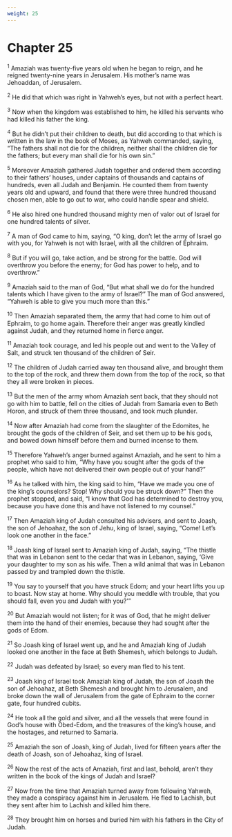```yaml
---
weight: 25
---
```


# Chapter 25

<sup>1</sup> Amaziah was twenty-five years old when he began to reign, and he reigned twenty-nine years in Jerusalem. His mother’s name was Jehoaddan, of Jerusalem. 

<sup>2</sup> He did that which was right in Yahweh’s eyes, but not with a perfect heart. 

<sup>3</sup> Now when the kingdom was established to him, he killed his servants who had killed his father the king. 

<sup>4</sup> But he didn’t put their children to death, but did according to that which is written in the law in the book of Moses, as Yahweh commanded, saying, “The fathers shall not die for the children, neither shall the children die for the fathers; but every man shall die for his own sin.” 

<sup>5</sup> Moreover Amaziah gathered Judah together and ordered them according to their fathers’ houses, under captains of thousands and captains of hundreds, even all Judah and Benjamin. He counted them from twenty years old and upward, and found that there were three hundred thousand chosen men, able to go out to war, who could handle spear and shield. 

<sup>6</sup> He also hired one hundred thousand mighty men of valor out of Israel for one hundred talents of silver. 

<sup>7</sup> A man of God came to him, saying, “O king, don’t let the army of Israel go with you, for Yahweh is not with Israel, with all the children of Ephraim. 

<sup>8</sup> But if you will go, take action, and be strong for the battle. God will overthrow you before the enemy; for God has power to help, and to overthrow.” 

<sup>9</sup> Amaziah said to the man of God, “But what shall we do for the hundred talents which I have given to the army of Israel?” The man of God answered, “Yahweh is able to give you much more than this.” 

<sup>10</sup> Then Amaziah separated them, the army that had come to him out of Ephraim, to go home again. Therefore their anger was greatly kindled against Judah, and they returned home in fierce anger. 

<sup>11</sup> Amaziah took courage, and led his people out and went to the Valley of Salt, and struck ten thousand of the children of Seir. 

<sup>12</sup> The children of Judah carried away ten thousand alive, and brought them to the top of the rock, and threw them down from the top of the rock, so that they all were broken in pieces. 

<sup>13</sup> But the men of the army whom Amaziah sent back, that they should not go with him to battle, fell on the cities of Judah from Samaria even to Beth Horon, and struck of them three thousand, and took much plunder. 

<sup>14</sup> Now after Amaziah had come from the slaughter of the Edomites, he brought the gods of the children of Seir, and set them up to be his gods, and bowed down himself before them and burned incense to them. 

<sup>15</sup> Therefore Yahweh’s anger burned against Amaziah, and he sent to him a prophet who said to him, “Why have you sought after the gods of the people, which have not delivered their own people out of your hand?” 

<sup>16</sup> As he talked with him, the king said to him, “Have we made you one of the king’s counselors? Stop! Why should you be struck down?” Then the prophet stopped, and said, “I know that God has determined to destroy you, because you have done this and have not listened to my counsel.” 

<sup>17</sup> Then Amaziah king of Judah consulted his advisers, and sent to Joash, the son of Jehoahaz, the son of Jehu, king of Israel, saying, “Come! Let’s look one another in the face.” 

<sup>18</sup> Joash king of Israel sent to Amaziah king of Judah, saying, “The thistle that was in Lebanon sent to the cedar that was in Lebanon, saying, ‘Give your daughter to my son as his wife. Then a wild animal that was in Lebanon passed by and trampled down the thistle. 

<sup>19</sup> You say to yourself that you have struck Edom; and your heart lifts you up to boast. Now stay at home. Why should you meddle with trouble, that you should fall, even you and Judah with you?’” 

<sup>20</sup> But Amaziah would not listen; for it was of God, that he might deliver them into the hand of their enemies, because they had sought after the gods of Edom. 

<sup>21</sup> So Joash king of Israel went up, and he and Amaziah king of Judah looked one another in the face at Beth Shemesh, which belongs to Judah. 

<sup>22</sup> Judah was defeated by Israel; so every man fled to his tent. 

<sup>23</sup> Joash king of Israel took Amaziah king of Judah, the son of Joash the son of Jehoahaz, at Beth Shemesh and brought him to Jerusalem, and broke down the wall of Jerusalem from the gate of Ephraim to the corner gate, four hundred cubits. 

<sup>24</sup> He took all the gold and silver, and all the vessels that were found in God’s house with Obed-Edom, and the treasures of the king’s house, and the hostages, and returned to Samaria. 

<sup>25</sup> Amaziah the son of Joash, king of Judah, lived for fifteen years after the death of Joash, son of Jehoahaz, king of Israel. 

<sup>26</sup> Now the rest of the acts of Amaziah, first and last, behold, aren’t they written in the book of the kings of Judah and Israel? 

<sup>27</sup> Now from the time that Amaziah turned away from following Yahweh, they made a conspiracy against him in Jerusalem. He fled to Lachish, but they sent after him to Lachish and killed him there. 

<sup>28</sup> They brought him on horses and buried him with his fathers in the City of Judah. 



